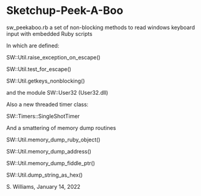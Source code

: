 # Sketchup-Peek-A-Boo
sw_peekaboo.rb a set of non-blocking methods to read windows keyboard input with embedded Ruby scripts

In which are defined:

  SW::Util.raise_exception_on_escape()
  
  SW::Util.test_for_escape()
  
  SW::Util.getkeys_nonblocking()
  
  and the module SW::User32   (User32.dll)
  
  
  Also a new threaded timer class:
  
  SW::Timers::SingleShotTimer
  
And a smattering of memory dump routines

  SW::Util.memory_dump_ruby_object()
  
  SW::Util.memory_dump_address()
  
  SW::Util.memory_dump_fiddle_ptr()
  
  SW::Util.dump_string_as_hex()
  
  
  
S. Williams, January 14, 2022

